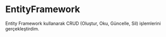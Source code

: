 # EntityFramework
Entity Framework kullanarak CRUD (Oluştur, Oku, Güncelle, Sil) işlemlerini gerçekleştirdim.

